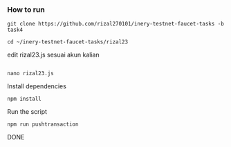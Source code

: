  ### How to run

```shell
git clone https://github.com/rizal270101/inery-testnet-faucet-tasks -b task4
```

```shell
cd ~/inery-testnet-faucet-tasks/rizal23
```
edit rizal23.js sesuai akun kalian
```shell

nano rizal23.js

```

Install dependencies

```shell
npm install
```

Run the script

```
npm run pushtransaction
```
DONE
